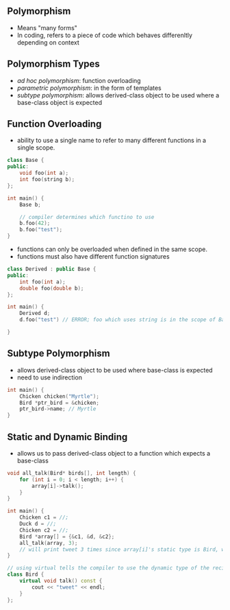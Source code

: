 ## Polymorphism
- Means "many forms"
- In coding, refers to a piece of code which behaves differenltly depending on context

## Polymorphism Types
- *ad hoc polymorphism*: function overloading
- *parametric polymorphism*: in the form of templates
- *subtype polymorphism*: allows derived-class object to be used where a base-class object is expected

## Function Overloading
- ability to use a single name to refer to many different functions in a single scope.

```cpp
class Base {
public: 
    void foo(int a);
    int foo(string b);
};

int main() {
    Base b;

    // compiler determines which functino to use
    b.foo(42);
    b.foo("test");
}
```

- functions can only be overloaded when defined in the same scope.
- functions must also have different function signatures

```cpp
class Derived : public Base {
public: 
    int foo(int a);
    double foo(double b);
};

int main() {
    Derived d;
    d.foo("test") // ERROR; foo which uses string is in the scope of Base.

}
```

## Subtype Polymorphism
- allows derived-class object to be used where base-class is expected
- need to use indirection

```cpp
int main() {
    Chicken chicken("Myrtle");
    Bird *ptr_bird = &chicken;
    ptr_bird->name; // Myrtle
}
```

## Static and Dynamic Binding
- allows us to pass derived-class object to a function which expects a base-class
```cpp
void all_talk(Bird* birds[], int length) {
    for (int i = 0; i < length; i++) {
        array[i]->talk();
    }
}

int main() {
    Chicken c1 = //;
    Duck d = //;
    Chicken c2 = //;
    Bird *array[] = {&c1, &d, &c2};
    all_talk(array, 3);
    // will print tweet 3 times since array[i]'s static type is Bird, while the dynamic type is Chicken when i==0.
}
```

```cpp
// using virtual tells the compiler to use the dynamic type of the reciever
class Bird {
    virtual void talk() const {
        cout << "tweet" << endl;
    }
};
```